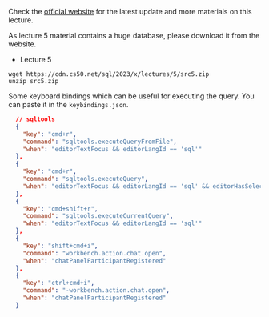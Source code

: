 Check the [official website](https://cs50.harvard.edu/sql/2024/) for the latest update and more materials on this lecture.

As lecture 5 material contains a huge database, please download it from the website.
- Lecture 5
```shell
wget https://cdn.cs50.net/sql/2023/x/lectures/5/src5.zip
unzip src5.zip
```

Some keyboard bindings which can be useful for executing the query. You can paste it in the `keybindings.json`.
```json
  // sqltools
  {
    "key": "cmd+r",
    "command": "sqltools.executeQueryFromFile",
    "when": "editorTextFocus && editorLangId == 'sql'"
  },
  {
    "key": "cmd+r",
    "command": "sqltools.executeQuery",
    "when": "editorTextFocus && editorLangId == 'sql' && editorHasSelection == true"
  },
  {
    "key": "cmd+shift+r",
    "command": "sqltools.executeCurrentQuery",
    "when": "editorTextFocus && editorLangId == 'sql'"
  },
  {
    "key": "shift+cmd+i",
    "command": "workbench.action.chat.open",
    "when": "chatPanelParticipantRegistered"
  },
  {
    "key": "ctrl+cmd+i",
    "command": "-workbench.action.chat.open",
    "when": "chatPanelParticipantRegistered"
  }
```